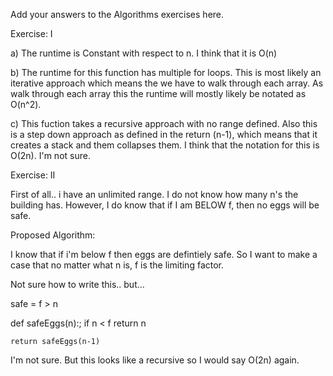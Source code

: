 Add your answers to the Algorithms exercises here.

Exercise: I

a)  The runtime is Constant with respect to n.  I think that it is O(n)

b) The runtime for this function has multiple for loops.  This is most likely an iterative approach which means the we have to walk through each array. As walk through each array this the runtime will mostly likely be notated as O(n^2).  

c)  This fuction takes a recursive approach with no range defined.  Also this is a step down approach as defined in the return (n-1), which means that it creates a stack and them collapses them. I think that the notation for this is O(2n). I'm not sure. 

Exercise: II

First of all.. i have an unlimited range.  I do not know how many n's the building has.  However, I do know that if I am BELOW f, then no eggs will be safe. 


Proposed Algorithm:

I know that if i'm below f then eggs are defintiely safe.  So I want to make a case that no matter what n is, f is the limiting factor. 

Not sure how to write this.. but... 

safe = f > n

def safeEggs(n):;
    if n < f 
        return n

    return safeEggs(n-1)

I'm not sure.  But this looks like a recursive so I would say O(2n) again.  